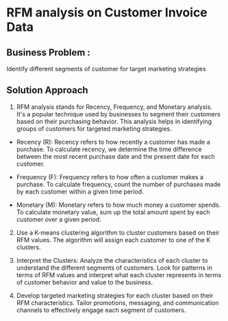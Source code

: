 # RFM analysis on Customer Invoice Data

## Business Problem : 

Identify different segments of customer for target marketing strategies


## Solution Approach 

1. RFM analysis stands for Recency, Frequency, and Monetary analysis. It's a popular technique used by businesses to segment their customers based on their purchasing behavior. This analysis helps in identifying groups of customers for targeted marketing strategies. 

- Recency (R): Recency refers to how recently a customer has made a purchase. To calculate recency, we determine the time difference between the most recent purchase date and the present date for each customer.

- Frequency (F): Frequency refers to how often a customer makes a purchase. To calculate frequency, count the number of purchases made by each customer within a given time period.

- Monetary (M): Monetary refers to how much money a customer spends. To calculate monetary value, sum up the total amount spent by each customer over a given period.



2. Use a K-means clustering algorithm to cluster customers based on their RFM values. The algorithm will assign each customer to one of the K clusters.

3. Interpret the Clusters: Analyze the characteristics of each cluster to understand the different segments of customers. Look for patterns in terms of RFM values and interpret what each cluster represents in terms of customer behavior and value to the business.

4. Develop targeted marketing strategies for each cluster based on their RFM characteristics. Tailor promotions, messaging, and communication channels to effectively engage each segment of customers.